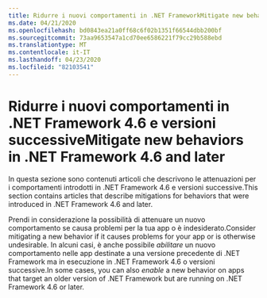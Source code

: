 ```yaml
---
title: Ridurre i nuovi comportamenti in .NET FrameworkMitigate new behaviors in .NET Framework
ms.date: 04/21/2020
ms.openlocfilehash: bd0843ea21a0ff68c6f02b1351f66544dbb200bf
ms.sourcegitcommit: 73aa9653547a1cd70ee6586221f79cc29b588ebd
ms.translationtype: MT
ms.contentlocale: it-IT
ms.lasthandoff: 04/23/2020
ms.locfileid: "82103541"
---
```

# <a name="mitigate-new-behaviors-in-net-framework-46-and-later"></a><span data-ttu-id="24cc7-102">Ridurre i nuovi comportamenti in .NET Framework 4.6 e versioni successive</span><span class="sxs-lookup"><span data-stu-id="24cc7-102">Mitigate new behaviors in .NET Framework 4.6 and later</span></span>

<span data-ttu-id="24cc7-103">In questa sezione sono contenuti articoli che descrivono le attenuazioni per i comportamenti introdotti in .NET Framework 4.6 e versioni successive.</span><span class="sxs-lookup"><span data-stu-id="24cc7-103">This section contains articles that describe mitigations for behaviors that were introduced in .NET Framework 4.6 and later.</span></span>

<span data-ttu-id="24cc7-104">Prendi in considerazione la possibilità di attenuare un nuovo comportamento se causa problemi per la tua app o è indesiderato.</span><span class="sxs-lookup"><span data-stu-id="24cc7-104">Consider mitigating a new behavior if it causes problems for your app or is otherwise undesirable.</span></span> <span data-ttu-id="24cc7-105">In alcuni casi, è anche possibile *abilitare* un nuovo comportamento nelle app destinate a una versione precedente di .NET Framework ma in esecuzione in .NET Framework 4.6 o versioni successive.</span><span class="sxs-lookup"><span data-stu-id="24cc7-105">In some cases, you can also *enable* a new behavior on apps that target an older version of .NET Framework but are running on .NET Framework 4.6 or later.</span></span>
